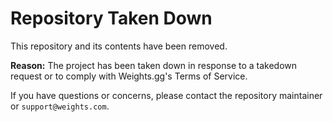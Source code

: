 # Repository Taken Down

This repository and its contents have been removed.

**Reason:** The project has been taken down in response to a takedown request or to comply with Weights.gg's Terms of Service.

If you have questions or concerns, please contact the repository maintainer or `support@weights.com`.
